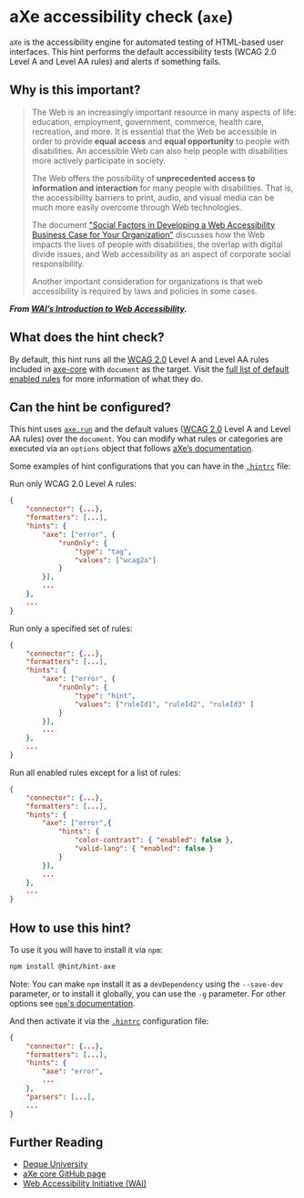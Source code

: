 # aXe accessibility check (`axe`)

`aXe` is the accessibility engine for automated testing of HTML-based
user interfaces. This hint performs the default accessibility tests
(WCAG 2.0 Level A and Level AA rules) and alerts if something fails.

## Why is this important?

> The Web is an increasingly important resource in many aspects
of life: education, employment, government, commerce, health care,
recreation, and more. It is essential that the Web be accessible
in order to provide **equal access** and **equal opportunity** to
people with disabilities. An accessible Web can also help people
with disabilities more actively participate in society.
>
> The Web offers the possibility of **unprecedented access to
information and interaction** for many people with disabilities.
That is, the accessibility barriers to print, audio, and visual
media can be much more easily overcome through Web technologies.
>
> The document ["Social Factors in Developing a Web Accessibility
Business Case for Your Organization"][wai soc] discusses how the
Web impacts the lives of people with disabilities, the overlap with
digital divide issues, and Web accessibility as an aspect of corporate
social responsibility.
>
> Another important consideration for organizations is that web
accessibility is required by laws and policies in some cases.

***From [WAI’s Introduction to Web Accessibility][wai].***

## What does the hint check?

By default, this hint runs all the [WCAG 2.0][wcag 2.0] Level A and
Level AA rules included in [axe-core][axe core] with `document` as
the target. Visit the [full list of default enabled rules][axe rules]
for more information of what they do.

## Can the hint be configured?

This hint uses [`axe.run`][axe.run] and the default values ([WCAG
2.0][wcag 2.0] Level A and Level AA rules) over the `document`.
You can modify what rules or categories are executed via an `options`
object that follows [aXe’s documentation][axe docs].

Some examples of hint configurations that you can have in the
[`.hintrc`][hintrc] file:

Run only WCAG 2.0 Level A rules:

```json
{
    "connector": {...},
    "formatters": [...],
    "hints": {
        "axe": ["error", {
            "runOnly": {
                "type": "tag",
                "values": ["wcag2a"]
            }
        }],
        ...
    },
    ...
}
```

Run only a specified set of rules:

```json
{
    "connector": {...},
    "formatters": [...],
    "hints": {
        "axe": ["error", {
            "runOnly": {
                "type": "hint",
                "values": ["ruleId1", "ruleId2", "ruleId3" ]
            }
        }],
        ...
    },
    ...
}
```

Run all enabled rules except for a list of rules:

```json
{
    "connector": {...},
    "formatters": [...],
    "hints": {
        "axe": ["error",{
            "hints": {
                "color-contrast": { "enabled": false },
                "valid-lang": { "enabled": false }
            }
        }],
        ...
    },
    ...
}
```

## How to use this hint?

To use it you will have to install it via `npm`:

```bash
npm install @hint/hint-axe
```

Note: You can make `npm` install it as a `devDependency` using the
`--save-dev` parameter, or to install it globally, you can use the
`-g` parameter. For other options see [`npm`'s
documentation](https://docs.npmjs.com/cli/install).

And then activate it via the [`.hintrc`][hintrc] configuration file:

```json
{
    "connector": {...},
    "formatters": [...],
    "hints": {
        "axe": "error",
        ...
    },
    "parsers": [...],
    ...
}
```

## Further Reading

* [Deque University](https://dequeuniversity.com/)
* [aXe core GitHub page][axe core]
* [Web Accessibility Initiative (WAI)](https://www.w3.org/WAI/)

<!-- Link labels: -->

[axe core]: https://github.com/dequelabs/axe-core/
[axe docs]: https://github.com/dequelabs/axe-core/blob/develop/doc/API.md#options-parameter
[axe rules]: https://github.com/dequelabs/axe-core/blob/develop/doc/rule-descriptions.md
[axe.run]: https://github.com/dequelabs/axe-core/blob/develop/doc/API.md#api-name-axerun
[hintrc]: https://webhint.io/docs/user-guide/configuring-webhint/summary/
[wai soc]: https://www.w3.org/WAI/bcase/soc
[wai]: https://www.w3.org/WAI/intro/accessibility.php
[wcag 2.0]: https://www.w3.org/TR/WCAG20/
